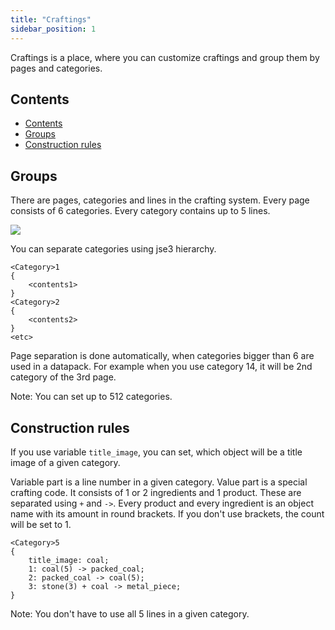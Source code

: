 ```yaml
---
title: "Craftings"
sidebar_position: 1
---
```


Craftings is a place, where you can customize craftings and group them by pages and categories.

## Contents

-   [Contents](#contents)
-   [Groups](#groups)
-   [Construction rules](#construction-rules)

## Groups

There are pages, categories and lines in the crafting system.
Every page consists of 6 categories. Every category contains up to 5 lines.

![](/img/crafting1.png)

You can separate categories using jse3 hierarchy.

```text showLineNumbers
<Category>1
{
    <contents1>
}
<Category>2
{
    <contents2>
}
<etc>
```

Page separation is done automatically, when categories bigger than 6 are used in a datapack.
For example when you use category 14, it will be 2nd category of the 3rd page.

Note: You can set up to 512 categories.

## Construction rules

If you use variable `title_image`, you can set, which object will
be a title image of a given category.

Variable part is a line number in a given category.
Value part is a special crafting code. It consists of 1 or 2 ingredients
and 1 product. These are separated using `+` and `->`.
Every product and every ingredient is an object name with its amount in round
brackets. If you don't use brackets, the count will be set to 1.

```text showLineNumbers
<Category>5
{
	title_image: coal;
	1: coal(5) -> packed_coal;
	2: packed_coal -> coal(5);
	3: stone(3) + coal -> metal_piece;
}
```

Note: You don't have to use all 5 lines in a given category.
